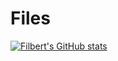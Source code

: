 # Files
[![Filbert's GitHub stats](https://github-readme-stats.vercel.app/api?username=Frtsnts10&show_icons=true&theme=radical)](https://github.com/anuraghazra/github-readme-stats)
